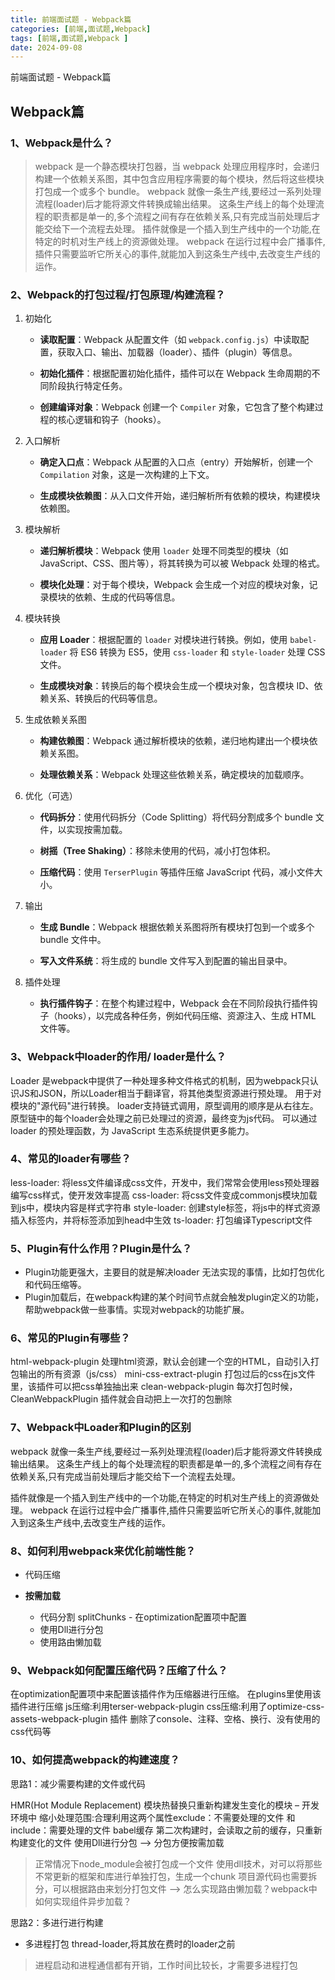 ```yaml
---
title: 前端面试题 - Webpack篇
categories: [前端,面试题,Webpack]
tags: [前端,面试题,Webpack ]
date: 2024-09-08
---
```


前端面试题 - Webpack篇

<!--more-->

## Webpack篇

### 1、Webpack是什么？

> webpack 是一个静态模块打包器，当 webpack 处理应用程序时，会递归构建一个依赖关系图，其中包含应用程序需要的每个模块，然后将这些模块打包成一个或多个 bundle。
> webpack 就像一条生产线,要经过一系列处理流程(loader)后才能将源文件转换成输出结果。 这条生产线上的每个处理流程的职责都是单一的,多个流程之间有存在依赖关系,只有完成当前处理后才能交给下一个流程去处理。
> 插件就像是一个插入到生产线中的一个功能,在特定的时机对生产线上的资源做处理。 webpack 在运行过程中会广播事件,插件只需要监听它所关心的事件,就能加入到这条生产线中,去改变生产线的运作。

### 2、Webpack的打包过程/打包原理/构建流程？ 

1. 初始化

   - **读取配置**：Webpack 从配置文件（如 `webpack.config.js`）中读取配置，获取入口、输出、加载器（loader）、插件（plugin）等信息。

   - **初始化插件**：根据配置初始化插件，插件可以在 Webpack 生命周期的不同阶段执行特定任务。

   - **创建编译对象**：Webpack 创建一个 `Compiler` 对象，它包含了整个构建过程的核心逻辑和钩子（hooks）。

2. 入口解析

   - **确定入口点**：Webpack 从配置的入口点（entry）开始解析，创建一个 `Compilation` 对象，这是一次构建的上下文。

   - **生成模块依赖图**：从入口文件开始，递归解析所有依赖的模块，构建模块依赖图。

3. 模块解析

   - **递归解析模块**：Webpack 使用 `loader` 处理不同类型的模块（如 JavaScript、CSS、图片等），将其转换为可以被 Webpack 处理的格式。

   - **模块化处理**：对于每个模块，Webpack 会生成一个对应的模块对象，记录模块的依赖、生成的代码等信息。

4. 模块转换

   - **应用 Loader**：根据配置的 `loader` 对模块进行转换。例如，使用 `babel-loader` 将 ES6 转换为 ES5，使用 `css-loader` 和 `style-loader` 处理 CSS 文件。

   - **生成模块对象**：转换后的每个模块会生成一个模块对象，包含模块 ID、依赖关系、转换后的代码等信息。

5. 生成依赖关系图

   - **构建依赖图**：Webpack 通过解析模块的依赖，递归地构建出一个模块依赖关系图。

   - **处理依赖关系**：Webpack 处理这些依赖关系，确定模块的加载顺序。

6. 优化（可选）

   - **代码拆分**：使用代码拆分（Code Splitting）将代码分割成多个 bundle 文件，以实现按需加载。

   - **树摇（Tree Shaking）**：移除未使用的代码，减小打包体积。

   - **压缩代码**：使用 `TerserPlugin` 等插件压缩 JavaScript 代码，减小文件大小。

7. 输出

   - **生成 Bundle**：Webpack 根据依赖关系图将所有模块打包到一个或多个 bundle 文件中。

   - **写入文件系统**：将生成的 bundle 文件写入到配置的输出目录中。

8. 插件处理
   - **执行插件钩子**：在整个构建过程中，Webpack 会在不同阶段执行插件钩子（hooks），以完成各种任务，例如代码压缩、资源注入、生成 HTML 文件等。

### 3、Webpack中loader的作用/ loader是什么？

Loader 是webpack中提供了一种处理多种文件格式的机制，因为webpack只认识JS和JSON，所以Loader相当于翻译官，将其他类型资源进行预处理。
用于对模块的"源代码"进行转换。
loader支持链式调用，原型调用的顺序是从右往左。原型链中的每个loader会处理之前已处理过的资源，最终变为js代码。
可以通过 loader 的预处理函数，为 JavaScript 生态系统提供更多能力。

### 4、常见的loader有哪些？

less-loader: 将less文件编译成css文件，开发中，我们常常会使用less预处理器编写css样式，使开发效率提高
css-loader: 将css文件变成commonjs模块加载到js中，模块内容是样式字符串
style-loader:  创建style标签，将js中的样式资源插入标签内，并将标签添加到head中生效
ts-loader:  打包编译Typescript文件

### 5、Plugin有什么作用？Plugin是什么？

- Plugin功能更强大，主要目的就是解决loader 无法实现的事情，比如打包优化和代码压缩等。
- Plugin加载后，在webpack构建的某个时间节点就会触发plugin定义的功能，帮助webpack做一些事情。实现对webpack的功能扩展。

### 6、常见的Plugin有哪些？

html-webpack-plugin 处理html资源，默认会创建一个空的HTML，自动引入打包输出的所有资源（js/css）
mini-css-extract-plugin 打包过后的css在js文件里，该插件可以把css单独抽出来
clean-webpack-plugin 每次打包时候，CleanWebpackPlugin 插件就会自动把上一次打的包删除

### 7、Webpack中Loader和Plugin的区别

webpack 就像一条生产线,要经过一系列处理流程(loader)后才能将源文件转换成输出结果。 这条生产线上的每个处理流程的职责都是单一的,多个流程之间有存在依赖关系,只有完成当前处理后才能交给下一个流程去处理。



插件就像是一个插入到生产线中的一个功能,在特定的时机对生产线上的资源做处理。 webpack 在运行过程中会广播事件,插件只需要监听它所关心的事件,就能加入到这条生产线中,去改变生产线的运作。

### 8、如何利用webpack来优化前端性能？

- 代码压缩

- **按需加载**

  - 代码分割 splitChunks - 在optimization配置项中配置
  - 使用Dll进行分包
  - 使用路由懒加载


### 9、Webpack如何配置压缩代码？压缩了什么？

在optimization配置项中来配置该插件作为压缩器进行压缩。
在plugins里使用该插件进行压缩
js压缩:利用terser-webpack-plugin
css压缩:利用了optimize-css-assets-webpack-plugin 插件
删除了console、注释、空格、换行、没有使用的css代码等

### 10、如何提高webpack的构建速度？ 

思路1：减少需要构建的文件或代码

HMR(Hot Module Replacement) 模块热替换只重新构建发生变化的模块 – 开发环境中
缩小处理范围:合理利用这两个属性exclude：不需要处理的文件 和 include：需要处理的文件
babel缓存 第二次构建时，会读取之前的缓存，只重新构建变化的文件
使用Dll进行分包 --> 分包方便按需加载

> 正常情况下node_module会被打包成一个文件
> 使用dll技术，对可以将那些不常更新的框架和库进行单独打包，生成一个chunk
> 项目源代码也需要拆分，可以根据路由来划分打包文件 --> 怎么实现路由懒加载？webpack中如何实现组件异步加载？

思路2：多进行进行构建 

- 多进程打包 thread-loader,将其放在费时的loader之前

> 进程启动和进程通信都有开销，工作时间比较长，才需要多进程打包